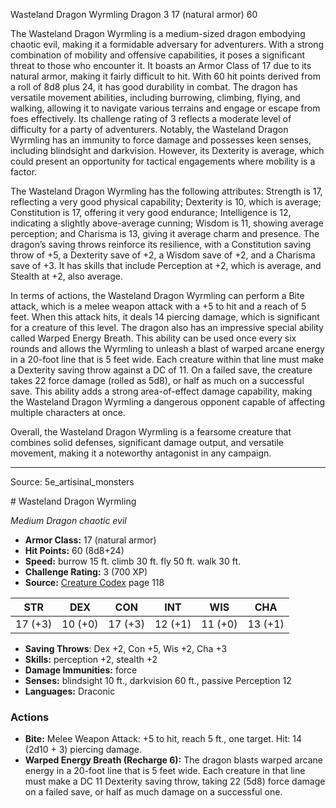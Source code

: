 <MonsterName/>Wasteland Dragon Wyrmling</MonsterName>
<CreatureType/>Dragon</CreatureType>
<CR/>3</CR>
<AC/>17 (natural armor)</AC>
<HP/>60</HP>
<summary>The Wasteland Dragon Wyrmling is a medium-sized dragon embodying chaotic evil, making it a formidable adversary for adventurers. With a strong combination of mobility and offensive capabilities, it poses a significant threat to those who encounter it. It boasts an Armor Class of 17 due to its natural armor, making it fairly difficult to hit. With 60 hit points derived from a roll of 8d8 plus 24, it has good durability in combat. The dragon has versatile movement abilities, including burrowing, climbing, flying, and walking, allowing it to navigate various terrains and engage or escape from foes effectively. Its challenge rating of 3 reflects a moderate level of difficulty for a party of adventurers. Notably, the Wasteland Dragon Wyrmling has an immunity to force damage and possesses keen senses, including blindsight and darkvision. However, its Dexterity is average, which could present an opportunity for tactical engagements where mobility is a factor.</summary>

<detail>

The Wasteland Dragon Wyrmling has the following attributes: Strength is 17, reflecting a very good physical capability; Dexterity is 10, which is average; Constitution is 17, offering it very good endurance; Intelligence is 12, indicating a slightly above-average cunning; Wisdom is 11, showing average perception; and Charisma is 13, giving it average charm and presence. The dragon’s saving throws reinforce its resilience, with a Constitution saving throw of +5, a Dexterity save of +2, a Wisdom save of +2, and a Charisma save of +3. It has skills that include Perception at +2, which is average, and Stealth at +2, also average. 

In terms of actions, the Wasteland Dragon Wyrmling can perform a Bite attack, which is a melee weapon attack with a +5 to hit and a reach of 5 feet. When this attack hits, it deals 14 piercing damage, which is significant for a creature of this level. The dragon also has an impressive special ability called Warped Energy Breath. This ability can be used once every six rounds and allows the Wyrmling to unleash a blast of warped arcane energy in a 20-foot line that is 5 feet wide. Each creature within that line must make a Dexterity saving throw against a DC of 11. On a failed save, the creature takes 22 force damage (rolled as 5d8), or half as much on a successful save. This ability adds a strong area-of-effect damage capability, making the Wasteland Dragon Wyrmling a dangerous opponent capable of affecting multiple characters at once.

Overall, the Wasteland Dragon Wyrmling is a fearsome creature that combines solid defenses, significant damage output, and versatile movement, making it a noteworthy antagonist in any campaign.</detail>



---

Source: 5e_artisinal_monsters

<statblock>
# Wasteland Dragon Wyrmling

*Medium* *Dragon* *chaotic evil*

- **Armor Class:** 17 (natural armor)
- **Hit Points:** 60 (8d8+24)
- **Speed:** burrow 15 ft. climb 30 ft. fly 50 ft. walk 30 ft.
- **Challenge Rating:** 3 (700 XP)
- **Source:** [Creature Codex](https://koboldpress.com/kpstore/product/creature-codex-for-5th-edition-dnd) page 118

| STR | DEX | CON | INT | WIS | CHA |
| --- | --- | --- | --- | --- | --- |
| 17 (+3) | 10 (+0) | 17 (+3) | 12 (+1) | 11 (+0) | 13 (+1) |

- **Saving Throws**: Dex +2, Con +5, Wis +2, Cha +3
- **Skills:** perception +2, stealth +2
- **Damage Immunities:** force
- **Senses:** blindsight 10 ft., darkvision 60 ft., passive Perception 12
- **Languages:** Draconic

### Actions

- **Bite:** Melee Weapon Attack: +5 to hit, reach 5 ft., one target. Hit: 14 (2d10 + 3) piercing damage.
- **Warped Energy Breath (Recharge 6):** The dragon blasts warped arcane energy in a 20-foot line that is 5 feet wide. Each creature in that line must make a DC 11 Dexterity saving throw, taking 22 (5d8) force damage on a failed save, or half as much damage on a successful one.


</statblock>


